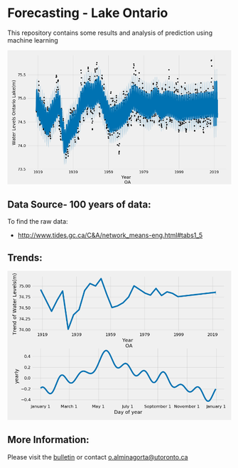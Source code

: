 # Forecasting - Lake Ontario
This repository contains some results and analysis of prediction using machine learning 

 ![](https://github.com/alminagorta/MachineLearning/blob/master/Figures/Time%20Series_WaterLevel_Ontario.png)

## Data Source- 100 years of data:
To find the raw data:
* http://www.tides.gc.ca/C&A/network_means-eng.html#tabs1_5

## Trends:

<img src="https://github.com/alminagorta/MachineLearning/blob/master/Figures/Trend_WaterLevel_Ontario.png" width=700/>

## More Information: 
Please visit the [bulletin] or contact o.alminagorta@utoronto.ca

[bulletin]: https://www.waterlevels.gc.ca/C&A/bulletin-eng.html
